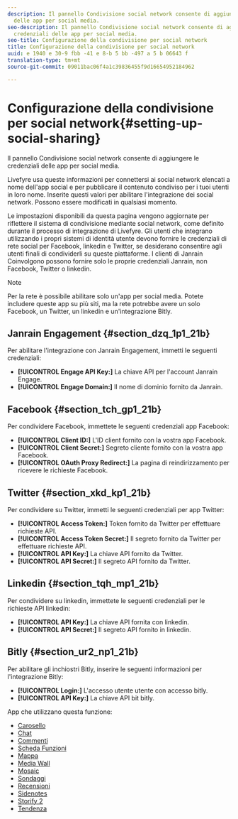 ```yaml
---
description: Il pannello Condivisione social network consente di aggiungere le credenziali
  delle app per social media.
seo-description: Il pannello Condivisione social network consente di aggiungere le
  credenziali delle app per social media.
seo-title: Configurazione della condivisione per social network
title: Configurazione della condivisione per social network
uuid: e 1940 e 30-9 fbb -41 e 8-b 5 bb -497 a 5 b 06643 f
translation-type: tm+mt
source-git-commit: 09011bac06f4a1c39836455f9d16654952184962

---
```



# Configurazione della condivisione per social network{#setting-up-social-sharing}

Il pannello Condivisione social network consente di aggiungere le credenziali delle app per social media.

Livefyre usa queste informazioni per connettersi ai social network elencati a nome dell'app social e per pubblicare il contenuto condiviso per i tuoi utenti in loro nome. Inserite questi valori per abilitare l'integrazione dei social network. Possono essere modificati in qualsiasi momento.

Le impostazioni disponibili da questa pagina vengono aggiornate per riflettere il sistema di condivisione mediante social network, come definito durante il processo di integrazione di Livefyre. Gli utenti che integrano utilizzando i propri sistemi di identità utente devono fornire le credenziali di rete social per Facebook, linkedin e Twitter, se desiderano consentire agli utenti finali di condividerli su queste piattaforme. I clienti di Janrain Coinvolgono possono fornire solo le proprie credenziali Janrain, non Facebook, Twitter o linkedin.

>[!NOTE]
>
>Per la rete è possibile abilitare solo un'app per social media. Potete includere queste app su più siti, ma la rete potrebbe avere un solo Facebook, un Twitter, un linkedin e un'integrazione Bitly.

## Janrain Engagement {#section_dzq_1p1_21b}

Per abilitare l'integrazione con Janrain Engagement, immetti le seguenti credenziali:

* **[!UICONTROL Engage API Key:]** La chiave API per l'account Janrain Engage.
* **[!UICONTROL Engage Domain:]** Il nome di dominio fornito da Janrain.

## Facebook {#section_tch_gp1_21b}

Per condividere Facebook, immettete le seguenti credenziali app Facebook:

* **[!UICONTROL Client ID:]** L'ID client fornito con la vostra app Facebook.
* **[!UICONTROL Client Secret:]** Segreto cliente fornito con la vostra app Facebook.
* **[!UICONTROL OAuth Proxy Redirect:]** La pagina di reindirizzamento per ricevere le richieste Facebook.

## Twitter {#section_xkd_kp1_21b}

Per condividere su Twitter, immetti le seguenti credenziali per app Twitter:

* **[!UICONTROL Access Token:]** Token fornito da Twitter per effettuare richieste API.
* **[!UICONTROL Access Token Secret:]** Il segreto fornito da Twitter per effettuare richieste API.
* **[!UICONTROL API Key:]** La chiave API fornito da Twitter.
* **[!UICONTROL API Secret:]** Il segreto API fornito da Twitter.

## Linkedin {#section_tqh_mp1_21b}

Per condividere su linkedin, immettete le seguenti credenziali per le richieste API linkedin:

* **[!UICONTROL API Key:]** La chiave API fornita con linkedin.
* **[!UICONTROL API Secret:]** Il segreto API fornito in linkedin.

## Bitly {#section_ur2_np1_21b}

Per abilitare gli inchiostri Bitly, inserire le seguenti informazioni per l'integrazione Bitly:

* **[!UICONTROL Login:]** L'accesso utente utente con accesso bitly.
* **[!UICONTROL API Key:]** La chiave API bit bitly.



App che utilizzano questa funzione:
* [Carosello](/help/using/c-about-apps/c-carousel-app/c-carousel-app.md#c_carousel_app)
* [Chat](/help/using/c-about-apps/c-chat-app/c-chat-app.md#c_chat_app)
* [Commenti](/help/using/c-about-apps/c-comments/c-comments.md)
* [Scheda Funzioni](/help/using/c-about-apps/c-feature-card-app/c-feature-card-app.md#c_feature_card_app)
* [Mappa](/help/using/c-about-apps/c-map-app/c-map-app.md#c_map_app)
* [Media Wall](/help/using/c-about-apps/c-media-wall-app/c-media-wall-app.md#c_media_wall_app)
* [Mosaic](/help/using/c-about-apps/c-mosaic-app/c-mosaic-app.md#c_mosaic_app)
* [Sondaggi](/help/using/c-about-apps/c-polls-app/c-polls-app.md#c_polls_app)
* [Recensioni](/help/using/c-about-apps/c-reviews-app/c-reviews-app.md#c_reviews_app)
* [Sidenotes](/help/using/c-about-apps/c-sidenotes-app/c-sidenotes-app.md#c_sidenotes_app)
* [Storify 2](/help/using/c-about-apps/c-storify2/c-storify2.md#c_storify2)
* [Tendenza](/help/using/c-about-apps/c-trending-app/c-trending-app.md#c_trending_app)

